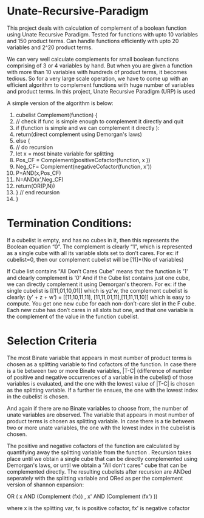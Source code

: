 # Unate-Recursive-Paradigm
This project deals with calculation of complement of a boolean function using Unate Recursive Paradigm. Tested for functions with upto 10 variables and 150 product terms. 
Can handle functions efficiently with upto 20 variables and 2^20 product terms.

We can very well calculate complements for small boolean functions comprising of 3 or 4 variables by hand. But when you are given a function with more than 10 variables with hundreds of product terms, it becomes tedious. So for a very large scale operation, we have to come up with an efficient algorithm to complement functions with huge number of variables and product terms. In this project, Unate Recursive Paradigm (URP) is used

A simple version of the algorithm is below: 
  
1. cubelist Complement(function) {
2. // check if func is simple enough to complement it directly and quit
3. if (function is simple and we can complement it directly ):
4. return(direct complement using Demorgan's laws)
5. else {
6. // do recursion
7. let x = most binate variable for splitting
8. Pos_CF = Complement(positiveCofactor(function, x ))
9. Neg_CF= Complement(negativeCofactor(function, x'))
10. P=AND(x,Pos_CF)
11. N=AND(x’,Neg_CF)
12. return(OR(P,N))
13. } // end recursion
14. }

# Termination Conditions:
If a cubelist is empty, and has no cubes in it, then this represents the Boolean equation “0”. The complement is clearly “1”, which is
represented as a single cube with all its variable slots set to don’t cares. For ex: if cubelist=0, then our complement cubelist will be [11]*(No of variables)

If Cube list contains "All Don’t Cares Cube" means that the function is '1' and clearly complement is '0'
And if the Cube list contains just one cube, we can directly complement it using Demorgan's theorem. For ex: if the single cubelist is [[11,01,10,01]] which is yz'w, the complement cubelist is clearly: (y’ + z + w’) = [[11,10,11,11], [11,11,01,11],[11,11,11,10]] which is easy to compute. You get one new cube for each non-don’t-care slot in the F cube. Each new cube has don’t cares in all slots but one, and that one variable is the complement of the value in the function cubelist.

# Selection Criteria
The most Binate variable that appears in most number of product terms is chosen as a splitting variable to find cofactors of the function. In case there is a tie between two or more Binate variables, |T-C| (difference of number of positive and negative occurrences of a variable in the cubelist) of those variables is evaluated, and the one with the lowest value of |T-C| is chosen as the splitting variable. If a further tie ensues, the one with the lowest index in the cubelist is chosen.

And again if there are no Binate variables to choose from, the number of unate variables are observed. The variable that appears in most number of product terms is chosen as splitting variable. In case there is a tie between two or more unate variables, the one with the lowest index in the cubelist is chosen. 

The positive and negative cofactors of the function are calculated by quantifying away the splitting variable from the function . Recursion takes place until we obtain a single cube that can be directly complemented using Demorgan's laws, or until we obtain a "All don't cares" cube that can be complemented directly. The resulting cubelists after recursion are ANDed seperately with the splitting variable and ORed as per the complement version of shannon expansion:

OR ( x AND (Complement (fx)) , x' AND (Complement (fx') ))

where x is the splitting var, fx is positive cofactor, fx' is negative cofactor
